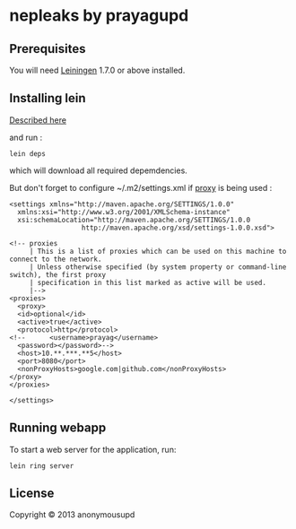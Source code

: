# nepleaks by prayagupd

## Prerequisites

You will need [Leiningen][1] 1.7.0 or above installed.

[1]: https://github.com/technomancy/leiningen

## Installing lein 

[Described here](http://prayag-waves.blogspot.com.au/2013/01/installing-lein-on-ubuntu-1210.html)

and run : 

    lein deps 

which will download all required depemdencies.

But don't forget to configure ~/.m2/settings.xml if [proxy](http://maven.apache.org/guides/mini/guide-proxies.html) is being used : 

    <settings xmlns="http://maven.apache.org/SETTINGS/1.0.0"
      xmlns:xsi="http://www.w3.org/2001/XMLSchema-instance"
      xsi:schemaLocation="http://maven.apache.org/SETTINGS/1.0.0
                      http://maven.apache.org/xsd/settings-1.0.0.xsd">

    <!-- proxies
         | This is a list of proxies which can be used on this machine to connect to the network.
         | Unless otherwise specified (by system property or command-line switch), the first proxy
         | specification in this list marked as active will be used.
         |-->
    <proxies>
      <proxy>
      <id>optional</id>
      <active>true</active>
      <protocol>http</protocol>
    <!--      <username>prayag</username>
      <password></password>-->
      <host>10.**.***.**5</host>
      <port>8080</port>
      <nonProxyHosts>google.com|github.com</nonProxyHosts>
    </proxy>
    </proxies>

    </settings>


## Running webapp

To start a web server for the application, run:

    lein ring server

## License

Copyright © 2013 anonymousupd
